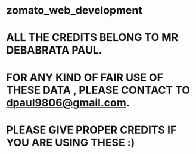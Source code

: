 # zomato_web_development
# ALL THE CREDITS BELONG TO MR DEBABRATA PAUL.
# FOR ANY KIND OF FAIR USE OF THESE DATA , PLEASE CONTACT TO dpaul9806@gmail.com.
# PLEASE GIVE PROPER CREDITS IF YOU ARE USING THESE :)

